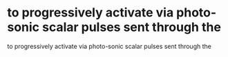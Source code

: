 # to progressively activate via photo-sonic scalar pulses sent through the

to progressively activate via photo-sonic scalar pulses sent through the